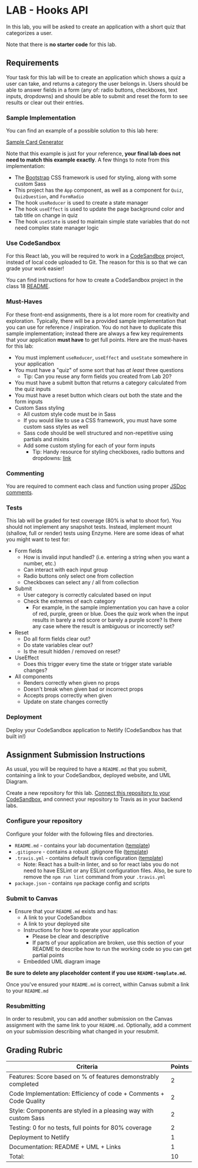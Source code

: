 # LAB - Hooks API

In this lab, you will be asked to create an application with a short quiz that categorizes a user.

Note that there is **no starter code** for this lab.

## Requirements

Your task for this lab will be to create an application which shows a quiz a user can take, and returns a category the user belongs in. Users should be able to answer fields in a form (any of: radio buttons, checkboxes, text inputs, dropdowns) and should be able to submit and reset the form to see results or clear out their entries.

### Sample Implementation

You can find an example of a possible solution to this lab here:

[Sample Card Generator](https://js401n14-lab22.netlify.com/)

Note that this example is just for your reference, **your final lab does not need to match this example exactly**. A few things to note from this implementation:

-   The [Bootstrap](https://getbootstrap.com/) CSS framework is used for styling, along with some custom Sass
-   This project has the `App` component, as well as a component for `Quiz`, `QuizQuestion`, and `FormRadio`
-   The hook `useReducer` is used to create a state manager
-   The hook `useEffect` is used to update the page background color and tab title on change in quiz
-   The hook `useState` is used to maintain simple state variables that do not need complex state manager logic

### Use CodeSandbox

For this React lab, you will be required to work in a [CodeSandbox](https://codesandbox.io/) project, instead of local code uploaded to Git. The reason for this is so that we can grade your work easier!

You can find instructions for how to create a CodeSandbox project in the class 18 [README](../../class-18/README.md#CodeSandbox).

### Must-Haves

For these front-end assignments, there is a lot more room for creativity and exploration. Typically, there will be a provided sample implementation that you can use for reference / inspiration. You do not have to duplicate this sample implementation; instead there are always a few key requirements that your application **must have** to get full points. Here are the must-haves for this lab:

-   You must implement `useReducer`, `useEffect` and `useState` somewhere in your application
-   You must have a "quiz" of some sort that has _at least_ three questions
    -   Tip: Can you reuse any form fields you created from Lab 20?
-   You must have a submit button that returns a category calculated from the quiz inputs
-   You must have a reset button which clears out both the state and the form inputs
-   Custom Sass styling
    -   All custom style code must be in Sass
    -   If you would like to use a CSS framework, you must have some custom sass styles as well
    -   Sass code should be well structured and non-repetitive using partials and mixins
    -   Add some custom styling for each of your form inputs
        -   Tip: Handy resource for styling checkboxes, radio buttons and dropdowns: [link](https://kyusuf.com/post/completely-css-custom-checkbox-radio-buttons-and-select-boxes/)

### Commenting

You are required to comment each class and function using proper [JSDoc comments](https://devhints.io/jsdoc).

### Tests

This lab will be graded for test coverage (80% is what to shoot for). You should not implement any snapshot tests. Instead, implement mount (shallow, full or render) tests using Enzyme. Here are some ideas of what you might want to test for:

-   Form fields
    -   How is invalid input handled? (i.e. entering a string when you want a number, etc.)
    -   Can interact with each input group
    -   Radio buttons only select one from collection
    -   Checkboxes can select any / all from collection
-   Submit
    -   User category is correctly calculated based on input
    -   Check the extremes of each category
        -   For example, in the sample implementation you can have a color of red, purple, green or blue. Does the quiz work when the input results in barely a red score or barely a purple score? Is there any case where the result is ambiguous or incorrectly set?
-   Reset
    -   Do all form fields clear out?
    -   Do state variables clear out?
    -   Is the result hidden / removed on reset?
-   UseEffect
    -   Does this trigger every time the state or trigger state variable changes?
-   All components
    -   Renders correctly when given no props
    -   Doesn't break when given bad or incorrect props
    -   Accepts props correctly when given
    -   Update on state changes correctly

### Deployment

Deploy your CodeSandbox application to Netlify (CodeSandbox has that built in!)

## Assignment Submission Instructions

As usual, you will be required to have a `README.md` that you submit, containing a link to your CodeSandbox, deployed website, and UML Diagram.

Create a new repository for this lab. [Connect this repository to your CodeSandbox](https://codesandbox.io/docs/git), and connect your repository to Travis as in your backend labs.

### Configure your repository

Configure your folder with the following files and directories.

-   `README.md` - contains your lab documentation ([template](https://github.com/codefellows/seattle-javascript-401n14/blob/master/reference/submission-instructions/labs/README-template.md))
-   `.gitignore` - contains a robust .gitignore file ([template](https://github.com/codefellows/seattle-javascript-401n14/blob/master/configs/.gitignore))
-   `.travis.yml` - contains default travis configuration ([template](https://github.com/codefellows/seattle-javascript-401n14/blob/master/configs/.travis.yml))
    -   Note: React has a built-in linter, and so for react labs you do not need to have ESLint or any ESLint configuration files. Also, be sure to remove the `npm run lint` command from your `.travis.yml`
-   `package.json` - contains `npm` package config and scripts

### Submit to Canvas

-   Ensure that your `README.md` exists and has:
    -   A link to your CodeSandbox
    -   A link to your deployed site
    -   Instructions for how to operate your application
        -   Please be clear and descriptive
        -   If parts of your application are broken, use this section of your README to describe how to run the working code so you can get partial points
    -   Embedded UML diagram image

**Be sure to delete any placeholder content if you use `README-template.md`.**

Once you've ensured your `README.md` is correct, within Canvas submit a link to your `README.md`

### Resubmitting

In order to resubmit, you can add another submission on the Canvas assignment with the same link to your `README.md`. Optionally, add a comment on your submission describing what changed in your resubmit.

## Grading Rubric

| Criteria                                                          | Points |
| ----------------------------------------------------------------- | ------ |
| Features: Score based on % of features demonstrably completed     | 2      |
| Code Implementation: Efficiency of code + Comments + Code Quality | 2      |
| Style: Components are styled in a pleasing way with custom Sass   | 2      |
| Testing: 0 for no tests, full points for 80% coverage             | 2      |
| Deployment to Netlify                                             | 1      |
| Documentation: README + UML + Links                               | 1      |
| Total:                                                            | 10     |
